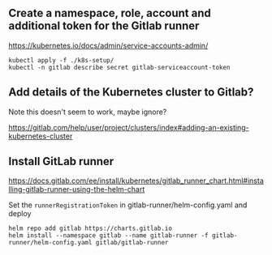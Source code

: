 

## Create a namespace, role, account and additional token for the Gitlab runner

https://kubernetes.io/docs/admin/service-accounts-admin/

    kubectl apply -f ./k8s-setup/
    kubectl -n gitlab describe secret gitlab-serviceaccount-token


## Add details of the Kubernetes cluster to Gitlab?

Note this doesn't seem to work, maybe ignore?

https://gitlab.com/help/user/project/clusters/index#adding-an-existing-kubernetes-cluster


## Install GitLab runner

https://docs.gitlab.com/ee/install/kubernetes/gitlab_runner_chart.html#installing-gitlab-runner-using-the-helm-chart

Set the `runnerRegistrationToken` in gitlab-runner/helm-config.yaml and deploy

    helm repo add gitlab https://charts.gitlab.io
    helm install --namespace gitlab --name gitlab-runner -f gitlab-runner/helm-config.yaml gitlab/gitlab-runner
